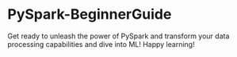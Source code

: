 # PySpark-BeginnerGuide
Get ready to unleash the power of PySpark and transform your data processing capabilities and dive into ML! Happy learning!
